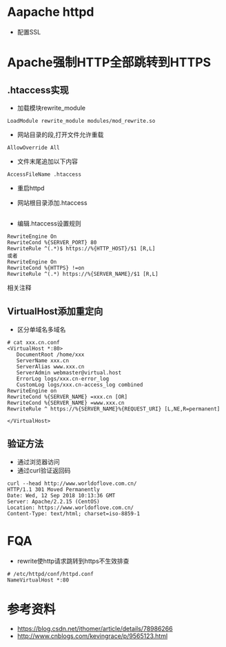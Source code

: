 # Aapache httpd
- 配置SSL

# Apache强制HTTP全部跳转到HTTPS
## .htaccess实现
- 加载模块rewrite_module
```
LoadModule rewrite_module modules/mod_rewrite.so
```

- 网站目录的<Directory>段,打开文件允许重载
```
AllowOverride All
```

- 文件末尾追加以下内容
```
AccessFileName .htaccess
```
- 重启httpd

- 网站根目录添加.htaccess
```
```

- 编辑.htaccess设置规则
```
RewriteEngine On
RewriteCond %{SERVER_PORT} 80
RewriteRule ^(.*)$ https://%{HTTP_HOST}/$1 [R,L]
或者
RewriteEngine On
RewriteCond %{HTTPS} !=on
RewriteRule ^(.*) https://%{SERVER_NAME}/$1 [R,L]
```

相关注释

## VirtualHost添加重定向
- 区分单域名多域名
```
# cat xxx.cn.conf
<VirtualHost *:80>
   DocumentRoot /home/xxx
   ServerName xxx.cn
   ServerAlias www.xxx.cn
   ServerAdmin webmaster@virtual.host
   ErrorLog logs/xxx.cn-error_log
   CustomLog logs/xxx.cn-access_log combined
RewriteEngine on
RewriteCond %{SERVER_NAME} =xxx.cn [OR]
RewriteCond %{SERVER_NAME} =www.xxx.cn
RewriteRule ^ https://%{SERVER_NAME}%{REQUEST_URI} [L,NE,R=permanent]

</VirtualHost>
```

## 验证方法
- 通过浏览器访问
- 通过curl验证返回码
```
curl --head http://www.worldoflove.com.cn/
HTTP/1.1 301 Moved Permanently
Date: Wed, 12 Sep 2018 10:13:36 GMT
Server: Apache/2.2.15 (CentOS)
Location: https://www.worldoflove.com.cn/
Content-Type: text/html; charset=iso-8859-1
```
# FQA
- rewrite使http请求跳转到https不生效排查
```
# /etc/httpd/conf/httpd.conf
NameVirtualHost *:80
```

# 参考资料
- https://blog.csdn.net/ithomer/article/details/78986266
- http://www.cnblogs.com/kevingrace/p/9565123.html
